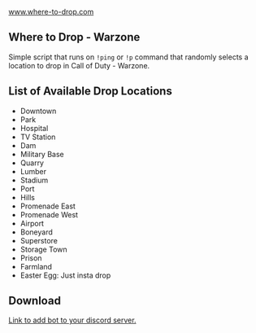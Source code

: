 www.where-to-drop.com

## Where to Drop - Warzone ##

Simple script that runs on `!ping` or `!p` command that randomly selects a location to drop in Call of Duty - Warzone.

## List of Available Drop Locations ##

- Downtown
- Park
- Hospital
- TV Station
- Dam
- Military Base
- Quarry
- Lumber
- Stadium
- Port
- Hills
- Promenade East
- Promenade West
- Airport
- Boneyard
- Superstore
- Storage Town
- Prison
- Farmland
- Easter Egg: Just insta drop

## Download ##

[Link to add bot to your discord server.](https://discordapp.com/oauth2/authorize?client_id=704184701115695165&scope=bot&permissions=5120)
